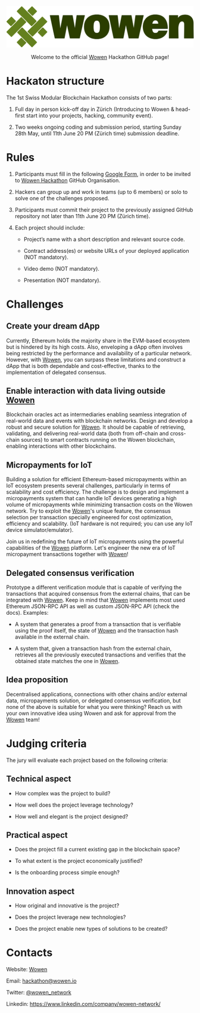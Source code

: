 <div align="center">
    <img src="./assets/logo.svg" alt="Wowen Logo"/>
    <p> </p>
    <p>        
        Welcome to the official <a href=https://wowen.io>Wowen</a>  Hackathon GitHub page!
    </p>
</div>

# Hackaton structure

The 1st Swiss Modular Blockchain Hackathon consists of two parts:

1. Full day in person kick-off day in Zürich (Introducing to Wowen & head-first start into your projects, hacking, community event).

2. Two weeks ongoing coding and submission period, starting Sunday 28th May, until 11th June 20 PM (Zürich time) submission deadline.

# Rules

1. Participants must fill in the following [Google Form](https://forms.gle/6oht3VDXbVNCfSD88), in order to be invited to [Wowen Hackathon](https://github.com/wowen-hackathon) GitHub Organisation.

2. Hackers can group up and work in teams (up to 6 members) or solo to solve one of the challenges proposed.

3. Participants must commit their project to the previously assigned GitHub repository not later than 11th June 20 PM (Zürich time).

4. Each project should include:

    - Project’s name with a short description and relevant source code.

    - Contract address(es) or website URLs of your deployed application (NOT mandatory).

    - Video demo (NOT mandatory).

    - Presentation (NOT mandatory).

# Challenges

## Create your dream dApp

Currently, Ethereum holds the majority share in the EVM-based ecosystem but is hindered by its high costs. Also, enveloping a dApp often involves being restricted by the performance and availability of a particular network. However, with [Wowen](https://wowen.io), you can surpass these limitations and construct a dApp that is both dependable and cost-effective, thanks to the implementation of delegated consensus.

## Enable interaction with data living outside [Wowen](https://wowen.io)

Blockchain oracles act as intermediaries enabling seamless integration of real-world data and events with blockchain networks. Design and develop a robust and secure solution for [Wowen](https://wowen.io). It should be capable of retrieving, validating, and delivering real-world data (both from off-chain and cross-chain sources) to smart contracts running on the Wowen blockchain, enabling interactions with other blockchains.

## Micropayments for IoT

Building a solution for efficient Ethereum-based micropayments within an IoT ecosystem presents several challenges, particularly in terms of scalability and cost efficiency. The challenge is to design and implement a micropayments system that can handle IoT devices generating a high volume of micropayments while minimizing transaction costs on the Wowen network. Try to exploit the [Wowen](https://wowen.io)'s unique feature, the consensus selection per transaction specially engineered for cost optimization, efficiency and scalability. (IoT hardware is not required; you can use any IoT device simulator/emulator).

Join us in redefining the future of IoT micropayments using the powerful capabilities of the [Wowen](https://wowen.io) platform. Let's engineer the new era of IoT micropayment transactions together with [Wowen](https://wowen.io)!

## Delegated consensus verification

Prototype a different verification module that is capable of verifying the transactions that acquired consensus from the external chains, that can be integrated with [Wowen](https://wowen.io). Keep in mind that [Wowen](https://wowen.io) implements most used Ethereum JSON-RPC API as well as custom JSON-RPC API (check the docs). Examples:

- A system that generates a proof from a transaction that is verifiable using the proof itself, the state of [Wowen](https://wowen.io) and the transaction hash available in the external chain.

- A system that, given a transaction hash from the external chain, retrieves all the previously executed transactions and verifies that the obtained state matches the one in [Wowen](https://wowen.io).

## Idea proposition

Decentralised applications, connections with other chains and/or external data, micropayments solution, or delegated consensus verification, but none of the above is suitable for what you were thinking? Reach us with your own innovative idea using Wowen and ask for approval from the [Wowen](https://wowen.io) team!

# Judging criteria

The jury will evaluate each project based on the following criteria:

## Technical aspect

- How complex was the project to build?

- How well does the project leverage technology?

- How well and elegant is the project designed?

## Practical aspect

- Does the project fill a current existing gap in the blockchain space?

- To what extent is the project economically justified?

- Is the onboarding process simple enough?

## Innovation aspect

- How original and innovative is the project?

- Does the project leverage new technologies?

- Does the project enable new types of solutions to be created?

# Contacts

Website: [Wowen](https://wowen.io)

Email: <a href=mailto:hackathon@wowen.io>hackathon@wowen.io</a>

Twitter: [@wowen_network](https://twitter.com/wowen_network)

Linkedin: https://www.linkedin.com/company/wowen-network/
